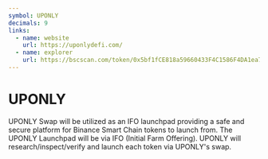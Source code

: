 ```yaml
---
symbol: UPONLY
decimals: 9
links:
  - name: website
    url: https://uponlydefi.com/
  - name: explorer
    url: https://bscscan.com/token/0x5bf1fCE818a59660433F4C1586F4DA1ea705dE27
---
```


# UPONLY

UPONLY Swap will be utilized as an IFO launchpad providing a safe and secure platform for Binance Smart Chain tokens to launch from. The UPONLY Launchpad will be via IFO (Initial Farm Offering). UPONLY will research/inspect/verify and launch each token via UPONLY's swap.
